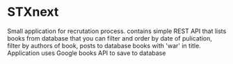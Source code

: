 # STXnext
Small application for recrutation process.
contains simple REST API that lists books from database that you can filter and order by date of pulication,
filter by authors of book,
posts to database books with 'war' in title.
Application uses Google books API to save to database 
